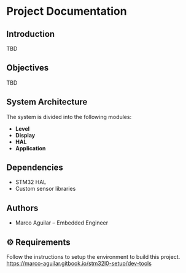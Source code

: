# Project Documentation

## Introduction
TBD

## Objectives
TBD
## System Architecture
The system is divided into the following modules:
- **Level**
- **Display**
- **HAL**
- **Application**

## Dependencies
- STM32 HAL
- Custom sensor libraries

## Authors
- Marco Aguilar – Embedded Engineer

## ⚙️ Requirements
Follow the instructions to setup the environment to build this project.
https://marco-aguilar.gitbook.io/stm32l0-setup/dev-tools
